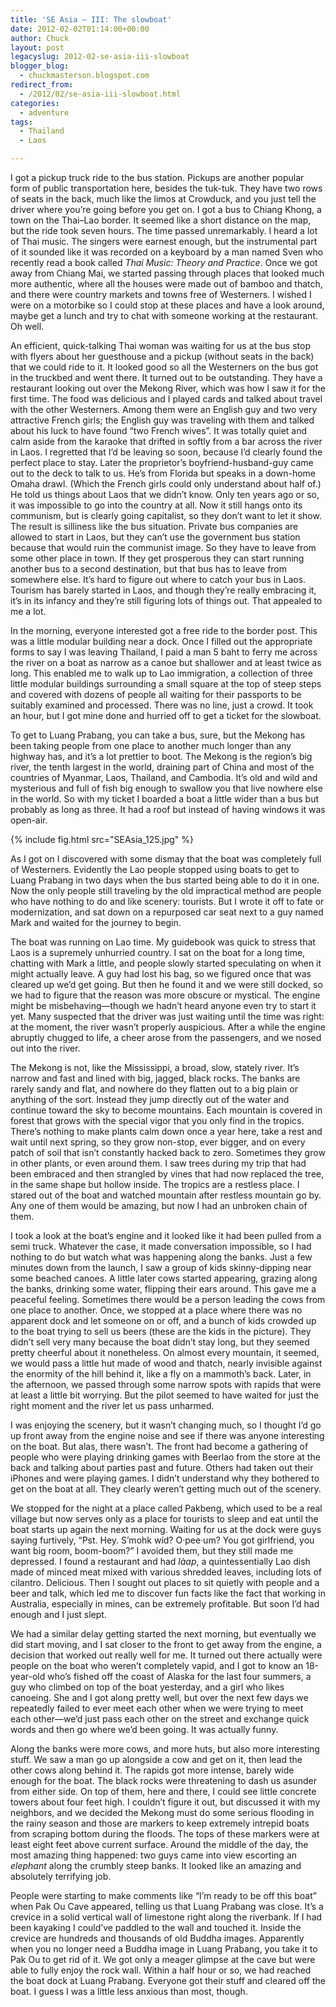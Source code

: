 ```yaml
---
title: 'SE Asia — III: The slowboat'
date: 2012-02-02T01:14:00+00:00
author: Chuck
layout: post
legacyslug: 2012-02-se-asia-iii-slowboat
blogger_blog:
  - chuckmasterson.blogspot.com
redirect_from:
  - /2012/02/se-asia-iii-slowboat.html
categories:
  - adventure
tags:
  - Thailand
  - Laos

---
```

I got a pickup truck ride to the bus station. Pickups are another popular form
of public transportation here, besides the tuk-tuk. They have two rows of seats
in the back, much like the limos at Crowduck, and you just tell the driver
where you’re going before you get on. I got a bus to Chiang Khong, a town
on the Thai–Lao border. It seemed like a short distance on the map, but the
ride took seven hours. The time passed unremarkably. I heard a lot of Thai
music. The singers were earnest enough, but the instrumental part of it sounded
like it was recorded on a keyboard by a man named Sven who recently read a book
called *Thai Music: Theory and Practice*. Once we got away from Chiang Mai, we
started passing through places that looked much more authentic, where all the
houses were made out of bamboo and thatch, and there were country markets and
towns free of Westerners. I wished I were on a motorbike so I could stop at
these places and have a look around, maybe get a lunch and try to chat with
someone working at the restaurant. Oh well.


An efficient, quick-talking Thai woman was waiting for us at the bus stop with
flyers about her guesthouse and a pickup (without seats in the back) that we
could ride to it. It looked good so all the Westerners on the bus got in the
truckbed and went there. It turned out to be outstanding. They have a
restaurant looking out over the Mekong River, which was how I saw it for the
first time. The food was delicious and I played cards and talked about travel
with the other Westerners. Among them were an English guy and two very
attractive French girls; the English guy was traveling with them and talked
about his luck to have found “two French wives”. It was totally
quiet and calm aside from the karaoke that drifted in softly from a bar across
the river in Laos. I regretted that I’d be leaving so soon, because
I’d clearly found the perfect place to stay. Later the proprietor’s
boyfriend-husband-guy came out to the deck to talk to us. He’s from
Florida but speaks in a down-home Omaha drawl. (Which the French girls could
only understand about half of.) He told us things about Laos that we
didn’t know. Only ten years ago or so, it was impossible to go into the
country at all. Now it still hangs onto its communism, but is clearly going
capitalist, so they don’t want to let it show. The result is silliness
like the bus situation. Private bus companies are allowed to start in Laos, but
they can’t use the government bus station because that would ruin the
communist image. So they have to leave from some other place in town. If they
get prosperous they can start running another bus to a second destination, but
that bus has to leave from somewhere else. It’s hard to figure out where
to catch your bus in Laos. Tourism has barely started in Laos, and though
they’re really embracing it, it’s in its infancy and they’re
still figuring lots of things out. That appealed to me a lot.


In the morning, everyone interested got a free ride to the border post. This
was a little modular building near a dock. Once I filled out the appropriate
forms to say I was leaving Thailand, I paid a man 5 baht to ferry me across the
river on a boat as narrow as a canoe but shallower and at least twice as long.
This enabled me to walk up to Lao immigration, a collection of three little
modular buildings surrounding a small square at the top of steep steps and
covered with dozens of people all waiting for their passports to be suitably
examined and processed. There was no line, just a crowd. It took an hour, but I
got mine done and hurried off to get a ticket for the slowboat.


To get to Luang Prabang, you can take a bus, sure, but the Mekong has been
taking people from one place to another much longer than any highway has, and
it’s a lot prettier to boot. The Mekong is the region’s big river,
the tenth largest in the world, draining part of China and most of the
countries of Myanmar, Laos, Thailand, and Cambodia. It’s old and wild and
mysterious and full of fish big enough to swallow you that live nowhere else in
the world. So with my ticket I boarded a boat a little wider than a bus but
probably as long as three. It had a roof but instead of having windows it was
open-air.


{% include fig.html src="SEAsia_125.jpg" %}


As I got on I discovered with some dismay that the boat was completely full of
Westerners. Evidently the Lao people stopped using boats to get to Luang
Prabang in two days when the bus started being able to do it in one. Now the
only people still traveling by the old impractical method are people who have
nothing to do and like scenery: tourists. But I wrote it off to fate or
modernization, and sat down on a repurposed car seat next to a guy named Mark
and waited for the journey to begin.


The boat was running on Lao time. My guidebook was quick to stress that Laos is
a supremely unhurried country. I sat on the boat for a long time, chatting with
Mark a little, and people slowly started speculating on when it might actually
leave. A guy had lost his bag, so we figured once that was cleared up
we’d get going. But then he found it and we were still docked, so we had
to figure that the reason was more obscure or mystical. The engine might be
misbehaving—though we hadn’t heard anyone even try to start it yet. Many
suspected that the driver was just waiting until the time was right: at the
moment, the river wasn’t properly auspicious. After a while the engine
abruptly chugged to life, a cheer arose from the passengers, and we nosed out
into the river.


The Mekong is not, like the Mississippi, a broad, slow, stately river.
It’s narrow and fast and lined with big, jagged, black rocks. The banks
are rarely sandy and flat, and nowhere do they flatten out to a big plain or
anything of the sort. Instead they jump directly out of the water and continue
toward the sky to become mountains. Each mountain is covered in forest that
grows with the special vigor that you only find in the tropics. There’s
nothing to make plants calm down once a year here, take a rest and wait until
next spring, so they grow non-stop, ever bigger, and on every patch of soil
that isn’t constantly hacked back to zero. Sometimes they grow in other
plants, or even around them. I saw trees during my trip that had been embraced
and then strangled by vines that had now replaced the tree, in the same shape
but hollow inside. The tropics are a restless place. I stared out of the boat
and watched mountain after restless mountain go by. Any one of them would be
amazing, but now I had an unbroken chain of them.


I took a look at the boat’s engine and it looked like it had been pulled
from a semi truck. Whatever the case, it made conversation impossible, so I had
nothing to do but watch what was happening along the banks. Just a few minutes
down from the launch, I saw a group of kids skinny-dipping near some beached
canoes. A little later cows started appearing, grazing along the banks,
drinking some water, flipping their ears around. This gave me a peaceful
feeling. Sometimes there would be a person leading the cows from one place to
another. Once, we stopped at a place where there was no apparent dock and let
someone on or off, and a bunch of kids crowded up to the boat trying to sell us
beers (these are the kids in the picture). They didn’t sell very many
because the boat didn’t stay long, but they seemed pretty cheerful about
it nonetheless. On almost every mountain, it seemed, we would pass a little hut
made of wood and thatch, nearly invisible against the enormity of the hill
behind it, like a fly on a mammoth’s back. Later, in the afternoon, we
passed through some narrow spots with rapids that were at least a little bit
worrying. But the pilot seemed to have waited for just the right moment and the
river let us pass unharmed.


I was enjoying the scenery, but it wasn’t changing much, so I thought
I’d go up front away from the engine noise and see if there was anyone
interesting on the boat. But alas, there wasn’t. The front had become a
gathering of people who were playing drinking games with Beerlao from the store
at the back and talking about parties past and future. Others had taken out
their iPhones and were playing games. I didn’t understand why they
bothered to get on the boat at all. They clearly weren’t getting much out
of the scenery.


We stopped for the night at a place called Pakbeng, which used to be a real
village but now serves only as a place for tourists to sleep and eat until the
boat starts up again the next morning. Waiting for us at the dock were guys
saying furtively, “Pst. Hey. S’mohk wíd? O·pee·um? You got
girlfriend, you want big room, boom-boom?” I avoided them, but they still
made me depressed. I found a restaurant and had *làap*, a quintessentially Lao
dish made of minced meat mixed with various shredded leaves, including lots of
cilantro. Delicious. Then I sought out places to sit quietly with people and a
beer and talk, which led me to discover fun facts like the fact that working in
Australia, especially in mines, can be extremely profitable. But soon I’d
had enough and I just slept.


We had a similar delay getting started the next morning, but eventually we did
start moving, and I sat closer to the front to get away from the engine, a
decision that worked out really well for me. It turned out there actually were
people on the boat who weren’t completely vapid, and I got to know an
18-year-old who’s fished off the coast of Alaska for the last four
summers, a guy who climbed on top of the boat yesterday, and a girl who likes
canoeing. She and I got along pretty well, but over the next few days we
repeatedly failed to ever meet each other when we were trying to meet each
other—we’d just pass each other on the street and exchange quick words
and then go where we’d been going. It was actually funny.


Along the banks were more cows, and more huts, but also more interesting stuff.
We saw a man go up alongside a cow and get on it, then lead the other cows
along behind it. The rapids got more intense, barely wide enough for the boat.
The black rocks were threatening to dash us asunder from either side. On top of
them, here and there, I could see little concrete towers about four feet high.
I couldn’t figure it out, but discussed it with my neighbors, and we
decided the Mekong must do some serious flooding in the rainy season and those
are markers to keep extremely intrepid boats from scraping bottom during the
floods. The tops of these markers were at least eight feet above current
surface. Around the middle of the day, the most amazing thing happened: two
guys came into view escorting an *elephant* along the crumbly steep banks. It
looked like an amazing and absolutely terrifying job.

People were starting to make comments like “I’m ready to be off
this boat” when Pak Ou Cave appeared, telling us that Luang Prabang was
close. It’s a crevice in a solid vertical wall of limestone right along
the riverbank. If I had been kayaking I could’ve paddled to the wall and
touched it. Inside the crevice are hundreds and thousands of old Buddha images.
Apparently when you no longer need a Buddha image in Luang Prabang, you take it
to Pak Ou to get rid of it. We got only a meager glimpse at the cave but were
able to fully enjoy the rock wall. Within a half hour or so, we had reached the
boat dock at Luang Prabang. Everyone got their stuff and cleared off the boat.
I guess I was a little less anxious than most, though.
